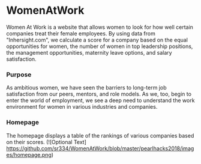# WomenAtWork
Women At Work is a website that allows women to look for how well certain companies treat their female employees. By using data from "Inhersight.com", we calculate a score for a company based on the equal opportunities for women, the number of women in top leadership positions, the management opportunities, maternity leave options, and salary satisfaction.

### Purpose
As ambitious women, we have seen the barriers to long-term job satisfaction from our peers, mentors, and role models. As we, too, begin to enter the world of employment, we see a deep need to understand the work environment for women in various industries and companies.

### Homepage
The homepage displays a table of the rankings of various companies based on their scores. 
(![Optional Text] https://github.com/sr334/WomenAtWork/blob/master/pearlhacks2018/images/homepage.png)
